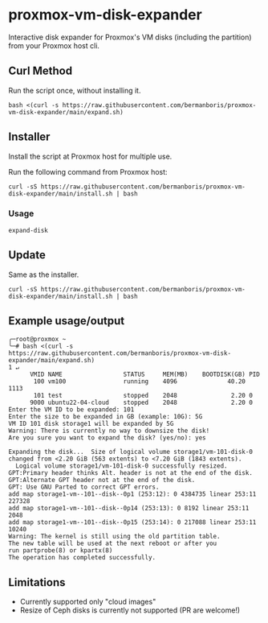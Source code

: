 # proxmox-vm-disk-expander

Interactive disk expander for Proxmox's VM disks (including the partition) from your Proxmox host cli.

## Curl Method

Run the script once, without installing it.

```shell
bash <(curl -s https://raw.githubusercontent.com/bermanboris/proxmox-vm-disk-expander/main/expand.sh)
```

## Installer

Install the script at Proxmox host for multiple use.

Run the following command from Proxmox host:

```shell
curl -sS https://raw.githubusercontent.com/bermanboris/proxmox-vm-disk-expander/main/install.sh | bash
```

### Usage

```shell
expand-disk
```

## Update

Same as the installer.

```shell
curl -sS https://raw.githubusercontent.com/bermanboris/proxmox-vm-disk-expander/main/install.sh | bash
```

## Example usage/output

```shell
╭─root@proxmox ~
╰─# bash <(curl -s https://raw.githubusercontent.com/bermanboris/proxmox-vm-disk-expander/main/expand.sh)                                                      1 ↵
      VMID NAME                 STATUS     MEM(MB)    BOOTDISK(GB) PID
       100 vm100                running    4096              40.20 1113
       101 test                 stopped    2048               2.20 0
      9000 ubuntu22-04-cloud    stopped    2048               2.20 0
Enter the VM ID to be expanded: 101
Enter the size to be expanded in GB (example: 10G): 5G
VM ID 101 disk storage1 will be expanded by 5G
Warning: There is currently no way to downsize the disk!
Are you sure you want to expand the disk? (yes/no): yes

Expanding the disk...  Size of logical volume storage1/vm-101-disk-0 changed from <2.20 GiB (563 extents) to <7.20 GiB (1843 extents).
  Logical volume storage1/vm-101-disk-0 successfully resized.
GPT:Primary header thinks Alt. header is not at the end of the disk.
GPT:Alternate GPT header not at the end of the disk.
GPT: Use GNU Parted to correct GPT errors.
add map storage1-vm--101--disk--0p1 (253:12): 0 4384735 linear 253:11 227328
add map storage1-vm--101--disk--0p14 (253:13): 0 8192 linear 253:11 2048
add map storage1-vm--101--disk--0p15 (253:14): 0 217088 linear 253:11 10240
Warning: The kernel is still using the old partition table.
The new table will be used at the next reboot or after you
run partprobe(8) or kpartx(8)
The operation has completed successfully.
```

## Limitations

- Currently supported only "cloud images" 
- Resize of Ceph disks is currently not supported (PR are welcome!)
